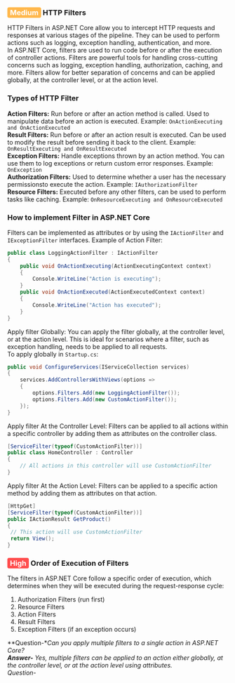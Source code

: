 ### <span style="background-color:#ffb84d; color:white; padding:2px 6px; border-radius:4px;">Medium</span> HTTP Filters
HTTP Filters in ASP.NET Core allow you to intercept HTTP requests and responses at various stages of the pipeline. They can be used to perform actions such as logging, exception handling, authentication, and more. 
<br>
In ASP.NET Core, filters are used to run code before or after the execution of controller actions. Filters are powerful tools for handling cross-cutting concerns such as logging, exception handling, authorization, caching, and more. Filters allow for better separation of concerns and can be applied globally, at the controller level, or at the action level.
<br>
### Types of HTTP Filter
**Action Filters:** Run before or after an action method is called. Used to manipulate data
before an action is executed.
Example: 
`OnActionExecuting and OnActionExecuted`
<br>
**Result Filters:** Run before or after an action result is executed. Can be used to modify the result before sending it back to the client.
Example: 
`OnResultExecuting and OnResultExecuted`
<br>
**Exception Filters:** Handle exceptions thrown by an action method. You can use them to log exceptions or return custom error responses.
Example: 
`OnException`
<br>
**Authorization Filters:** Used to determine whether a user has the necessary permissionsto execute the action.
Example: 
`IAuthorizationFilter`
<br>
**Resource Filters:** Executed before any other filters, can be used to perform tasks like caching.
Example: 
`OnResourceExecuting and OnResourceExecuted`
<br>
### How to implement Filter in ASP.NET Core
Filters can be implemented as attributes or by using the `IActionFilter` and `IExceptionFilter` interfaces.
Example of Action Filter:

```csharp
public class LoggingActionFilter : IActionFilter
{
    public void OnActionExecuting(ActionExecutingContext context)
    {
        Console.WriteLine("Action is executing");
    }
    public void OnActionExecuted(ActionExecutedContext context)
    {
        Console.WriteLine("Action has executed");
    }
}
```
Apply filter Globally:
You can apply the filter globally, at the controller level, or at the action level. This is ideal for scenarios where a filter, such as exception handling, needs to be applied to all requests.
<br>
To apply globally in `Startup.cs`:

```csharp
public void ConfigureServices(IServiceCollection services)
{
    services.AddControllersWithViews(options =>
    {
        options.Filters.Add(new LoggingActionFilter());
        options.Filters.Add(new CustomActionFilter());
    });
}
```
Apply filter At the Controller Level:
Filters can be applied to all actions within a specific controller by adding them as attributes on the controller class.
```csharp
[ServiceFilter(typeof(CustomActionFilter))]
public class HomeController : Controller
{
    // All actions in this controller will use CustomActionFilter
}
```
Apply filter At the Action Level:
Filters can be applied to a specific action method by adding them as attributes on that action.
```csharp
[HttpGet]
[ServiceFilter(typeof(CustomActionFilter))]
public IActionResult GetProduct()
{
 // This action will use CustomActionFilter
 return View();
}
```
### <span style="background-color:#ff4d4d; color:white; padding:2px 6px; border-radius:4px;">High</span> Order of Execution of Filters
The filters in ASP.NET Core follow a specific order of execution, which determines when they will be executed during the request-response cycle:
1. Authorization Filters (run first)
2. Resource Filters
3. Action Filters
4. Result Filters
5. Exception Filters (if an exception occurs)

**Question-**Can you apply multiple filters to a single action in ASP.NET Core?
<br>
**Answer-** Yes, multiple filters can be applied to an action either globally, at the controller level, or at the action level using attributes.
<br>
*Question-**
